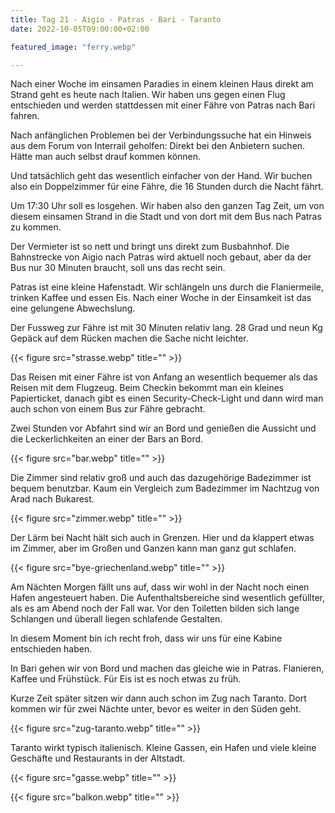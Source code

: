 ```yaml
---
title: Tag 21 - Aigio - Patras - Bari - Taranto
date: 2022-10-05T09:00:00+02:00

featured_image: "ferry.webp"

---
```



Nach einer Woche im einsamen Paradies in einem kleinen Haus direkt am Strand
geht es heute nach Italien. Wir haben uns gegen einen Flug entschieden und
werden stattdessen mit einer Fähre von Patras nach Bari fahren.

Nach anfänglichen Problemen bei der Verbindungssuche hat ein Hinweis aus dem
Forum von Interrail geholfen: Direkt bei den Anbietern suchen. Hätte man auch
selbst drauf kommen können.

Und tatsächlich geht das wesentlich einfacher von der Hand.
Wir buchen also ein Doppelzimmer für eine Fähre, die 16 Stunden durch die Nacht
fährt.

Um 17:30 Uhr soll es losgehen. Wir haben also den ganzen Tag Zeit, um von diesem
einsamen Strand in die Stadt und von dort mit dem Bus nach Patras zu kommen.

Der Vermieter ist so nett und bringt uns direkt zum Busbahnhof. Die Bahnstrecke
von Aigio nach Patras wird aktuell noch gebaut, aber da der Bus nur 30 Minuten
braucht, soll uns das recht sein.

Patras ist eine kleine Hafenstadt. Wir schlängeln uns durch die Flaniermeile,
trinken Kaffee und essen Eis. Nach einer Woche in der Einsamkeit ist das eine
gelungene Abwechslung.

Der Fussweg zur Fähre ist mit 30 Minuten relativ lang. 28 Grad und neun Kg
Gepäck auf dem Rücken machen die Sache nicht leichter.

{{< figure src="strasse.webp" title="" >}}

Das Reisen mit einer Fähre ist von Anfang an wesentlich bequemer als das Reisen
mit dem Flugzeug. Beim Checkin bekommt man ein kleines Papierticket, danach gibt
es einen Security-Check-Light und dann wird man auch schon von einem Bus zur
Fähre gebracht.

Zwei Stunden vor Abfahrt sind wir an Bord und genießen die Aussicht und die
Leckerlichkeiten an einer der Bars an Bord.

{{< figure src="bar.webp" title="" >}}

Die Zimmer sind relativ groß und auch das dazugehörige Badezimmer ist bequem
benutzbar. Kaum ein Vergleich zum Badezimmer im Nachtzug von Arad nach Bukarest.

{{< figure src="zimmer.webp" title="" >}}

Der Lärm bei Nacht hält sich auch in Grenzen. Hier und da klappert etwas im
Zimmer, aber im Großen und Ganzen kann man ganz gut schlafen.

{{< figure src="bye-griechenland.webp" title="" >}}

Am Nächten Morgen fällt uns auf, dass wir wohl in der Nacht noch einen Hafen
angesteuert haben. Die Aufenthaltsbereiche sind wesentlich gefüllter, als es am
Abend noch der Fall war. Vor den Toiletten bilden sich lange Schlangen und
überall liegen schlafende Gestalten.

In diesem Moment bin ich recht froh, dass wir uns für eine Kabine entschieden haben.

In Bari gehen wir von Bord und machen das gleiche wie in Patras. Flanieren,
Kaffee und Frühstück. Für Eis ist es noch etwas zu früh.

Kurze Zeit später sitzen wir dann auch schon im Zug nach Taranto. Dort kommen
wir für zwei Nächte unter, bevor es weiter in den Süden geht.

{{< figure src="zug-taranto.webp" title="" >}}

Taranto wirkt typisch italienisch. Kleine Gassen, ein Hafen und viele kleine
Geschäfte und Restaurants in der Altstadt.

{{< figure src="gasse.webp" title="" >}}

{{< figure src="balkon.webp" title="" >}}
